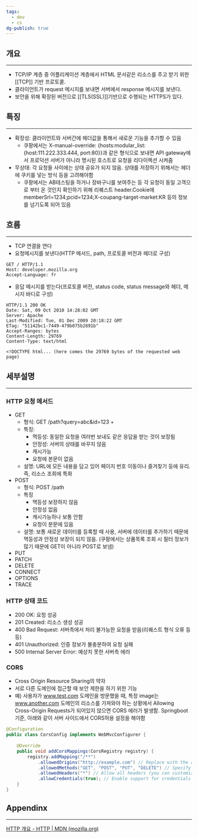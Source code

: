```yaml
---
tags:
  - dev
  - cs
dg-publish: true
---
```

## 개요
---
- TCP/IP 계층 중 어플리케이션 계층에서 HTML 문서같은 리소스를 주고 받기 위한 [[TCP]] 기반 프로토콜.
- 클라이언트가 request 메시지를 보내면 서버에서 response 메시지를 보낸다.
- 보안을 위해 확장된 버전으로 [[TLS(SSL)]]기반으로 수행되는 HTTPS가 있다.
## 특징
---
- 확장성: 클라이언트와 서버간에 헤더값을 통해서 새로운 기능을 추가할 수 있음
	- 쿠팡에서는 X-manual-override: {hosts:modular_list:{host:111.222.333.444, port:80}}과 같은 형식으로 보내면 API gateway에서 프로덕션 서버가 아니라 명시된 호스트로 요청을 리다이렉션 시켜줌
- 무상태: 각 요청들 사이에는 상태 공유가 되지 않음. 상태를 저장하기 위해서는 헤더에 쿠키를 넣는 방식 등을 고려해야함
	- 쿠팡에서는 AB테스팅을 하거나 장바구니를 보여주는 등 각 요청이 동일 고객으로 부터 온 것인지 확인하기 위해 리퀘스트 header.Cookie에 memberSrl=1234;pcid=1234;X-coupang-target-market:KR 등의 정보를 넘기도록 되어 있음
## 흐름
---
- TCP 연결을 연다
- 요청메시지를 보낸다(HTTP 메서드, path, 프로토콜 버전과 헤더로 구성)
```http
GET / HTTP/1.1 
Host: developer.mozilla.org
Accept-Language: fr
```
- 응답 메시지를 받는다(프로토콜 버전, status code, status message와 헤더, 메시지 바디로 구성)
```
HTTP/1.1 200 OK
Date: Sat, 09 Oct 2010 14:28:02 GMT
Server: Apache
Last-Modified: Tue, 01 Dec 2009 20:18:22 GMT
ETag: "51142bc1-7449-479b075b2891b"
Accept-Ranges: bytes
Content-Length: 29769
Content-Type: text/html

<!DOCTYPE html... (here comes the 29769 bytes of the requested web page)
``` 
## 세부설명
---
### HTTP 요청 메서드
- GET
	- 형식: GET /path?query=abc&id=123 +
	- 특징: 
		- 멱등성: 동일한 요청을 여러번 보내도 같은 응답을 받는 것이 보장됨
		- 안정성: 서버의 상태를 바꾸지 않음
		- 캐시가능
		- 요청에 본문이 없음
	- 설명: URL에 모든 내용을 담고 있어 페이지 번호 이동이나 즐겨찾기 등에 유리. 즉, 리소스 조회에 특화
- POST
	- 형식: POST /path
	- 특징
		- 멱등성 보장하지 않음
		- 안정성 없음
		- 캐시가능하나 보통 안함
		- 요청이 분문에 있음
	- 설명: 보통 새로운 데이터를 등록할 때 사용, 서버에 데이터를 추가하기 때문에 멱등성과 안정성 보장이 되지 않음.  (쿠팡에서는 상품목록 조회 시 필터 정보가 많기 때문에 GET이 아니라 POST로 보냄)
- PUT
- PATCH
- DELETE
- CONNECT
- OPTIONS
- TRACE
### HTTP 상태 코드
- 200 OK: 요청 성공
- 201 Created: 리소스 생성 성공
- 400 Bad Request: 서버측에서 처리 불가능한 요청을 받음(리퀘스트 형식 오류 등등)
- 401 Unauthorized: 인증 정보가 불충분하여 요청 실패
- 500 Internal Server Error: 예상치 못한 서버측 에러
### CORS
- Cross Origin Resource Sharing의 약자
- 서로 다른 도메인에 접근할 때 보안 제한을 하기 위한 기능
- 예) 사용자가 www.test.com 도메인을 방문했을 때, 특정 image는 www.another.com 도메인의 리소스를 가져와야 하는 상황에서 Allowing Cross-Origin Requests가 되어있지 않으면 CORS 에러가 발생함. Springboot 기준, 아래와 같이 서버 사이드에서 CORS허용 설정을 해야함
```java
@Configuration  
public class CorsConfig implements WebMvcConfigurer {  
  
	@Override  
	public void addCorsMappings(CorsRegistry registry) {  
		registry.addMapping("/**")  
			.allowedOrigins("http://example.com") // Replace with the allowed origin(s) for your application  
			.allowedMethods("GET", "POST", "PUT", "DELETE") // Specify the allowed HTTP methods  
			.allowedHeaders("*") // Allow all headers (you can customize this based on your needs)  
			.allowCredentials(true); // Enable support for credentials (e.g., cookies)  
	}  
}
```
## Appendinx
---
[HTTP 개요 - HTTP | MDN (mozilla.org)](https://developer.mozilla.org/ko/docs/Web/HTTP/Overview)